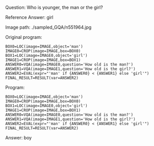 Question: Who is younger, the man or the girl?

Reference Answer: girl

Image path: ./sampled_GQA/n551964.jpg

Original program:

```
BOX0=LOC(image=IMAGE,object='man')
IMAGE0=CROP(image=IMAGE,box=BOX0)
BOX1=LOC(image=IMAGE0,object='girl')
IMAGE1=CROP(image=IMAGE,box=BOX1)
ANSWER0=VQA(image=IMAGE0,question='How old is the man?')
ANSWER1=VQA(image=IMAGE1,question='How old is the girl?')
ANSWER2=EVAL(expr="'man' if {ANSWER0} < {ANSWER1} else 'girl'")
FINAL_RESULT=RESULT(var=ANSWER2)
```
Program:

```
BOX0=LOC(image=IMAGE,object='man')
IMAGE0=CROP(image=IMAGE,box=BOX0)
BOX1=LOC(image=IMAGE0,object='girl')
IMAGE1=CROP(image=IMAGE,box=BOX1)
ANSWER0=VQA(image=IMAGE0,question='How old is the man?')
ANSWER1=VQA(image=IMAGE1,question='How old is the girl?')
ANSWER2=EVAL(expr="'man' if {ANSWER0} < {ANSWER1} else 'girl'")
FINAL_RESULT=RESULT(var=ANSWER2)
```
Answer: boy

